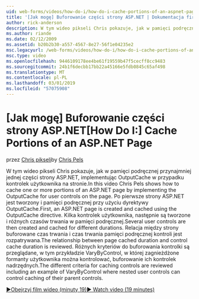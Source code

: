 ```yaml
---
uid: web-forms/videos/how-do-i/how-do-i-cache-portions-of-an-aspnet-page
title: '[Jak mogę] Buforowanie części strony ASP.NET | Dokumentacja firmy Microsoft'
author: rick-anderson
description: W tym wideo pikseli Chris pokazuje, jak w pamięci podręcznej przynajmniej jednej części strony ASP.NET, implementując OutputCache w przypadku kontrolek użytkownika na stronie. Po pierwsze,...
ms.author: riande
ms.date: 02/12/2009
ms.assetid: b20b2b30-a557-4567-8e27-56f1e04235e2
msc.legacyurl: /web-forms/videos/how-do-i/how-do-i-cache-portions-of-an-aspnet-page
msc.type: video
ms.openlocfilehash: 9446109178ee4be61f19559b47f5cecff8cc9483
ms.sourcegitcommit: 24b1f6decbb17bb22a45166e5fdb0845c65af498
ms.translationtype: MT
ms.contentlocale: pl-PL
ms.lasthandoff: 03/01/2019
ms.locfileid: "57075908"
---
```

<a name="how-do-i-cache-portions-of-an-aspnet-page"></a><span data-ttu-id="36346-104">[Jak mogę] Buforowanie części strony ASP.NET</span><span class="sxs-lookup"><span data-stu-id="36346-104">[How Do I:] Cache Portions of an ASP.NET Page</span></span>
====================
<span data-ttu-id="36346-105">przez [Chris pikseli](https://twitter.com/chrispels)</span><span class="sxs-lookup"><span data-stu-id="36346-105">by [Chris Pels](https://twitter.com/chrispels)</span></span>

<span data-ttu-id="36346-106">W tym wideo pikseli Chris pokazuje, jak w pamięci podręcznej przynajmniej jednej części strony ASP.NET, implementując OutputCache w przypadku kontrolek użytkownika na stronie.</span><span class="sxs-lookup"><span data-stu-id="36346-106">In this video Chris Pels shows how to cache one or more portions of an ASP.NET page by implementing the OutputCache for user controls on the page.</span></span> <span data-ttu-id="36346-107">Po pierwsze strony ASP.NET jest tworzony i pamięci podręcznej przy użyciu dyrektywy OutputCache.</span><span class="sxs-lookup"><span data-stu-id="36346-107">First, an ASP.NET page is created and cached using the OutputCache directive.</span></span> <span data-ttu-id="36346-108">Kilka kontrolek użytkownika, następnie są tworzone i różnych czasów trwania w pamięci podręcznej.</span><span class="sxs-lookup"><span data-stu-id="36346-108">Several user controls are then created and cached for different durations.</span></span> <span data-ttu-id="36346-109">Relacja między strony buforowane czas trwania i czas trwania pamięci podręcznej kontroli jest rozpatrywana.</span><span class="sxs-lookup"><span data-stu-id="36346-109">The relationship between page cached duration and control cache duration is reviewed.</span></span> <span data-ttu-id="36346-110">Różnych kryteriów do buforowania kontrolki są przeglądane, w tym przykładzie VaryByControl, w której zagnieżdżone formanty użytkownika można kontrolować, buforowanie ich kontrolek nadrzędnych.</span><span class="sxs-lookup"><span data-stu-id="36346-110">The different criteria for caching controls are reviewed including an example of VaryByControl where nested user controls can control caching of their parent controls.</span></span>

[<span data-ttu-id="36346-111">&#9654;Obejrzyj film wideo (minuty 19)</span><span class="sxs-lookup"><span data-stu-id="36346-111">&#9654; Watch video (19 minutes)</span></span>](https://channel9.msdn.com/Blogs/ASP-NET-Site-Videos/how-do-i-cache-portions-of-an-aspnet-page)
